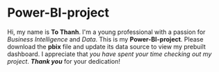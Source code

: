 # Power-BI-project
Hi, my name is **To Thanh**. I'm a young professional with a passion for *Business Intelligence* and *Data*. 
This is my **Power-BI-project**. Please download the **pbix** file and update its data source to view my prebuilt dashboard. 
I appreciate that *you have spent your time checking out my project*. 
***Thank you*** for your dedication!
